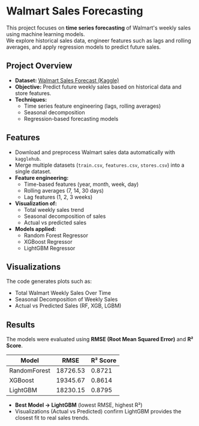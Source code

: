 # Walmart Sales Forecasting

This project focuses on **time series forecasting** of Walmart's weekly sales using machine learning models.  
We explore historical sales data, engineer features such as lags and rolling averages, and apply regression models to predict future sales.



## Project Overview

- **Dataset:** [Walmart Sales Forecast (Kaggle)](https://www.kaggle.com/aslanahmedov/walmart-sales-forecast)  
- **Objective:** Predict future weekly sales based on historical data and store features.  
- **Techniques:**  
  - Time series feature engineering (lags, rolling averages)  
  - Seasonal decomposition  
  - Regression-based forecasting models  


## Features

- Download and preprocess Walmart sales data automatically with `kagglehub`.
- Merge multiple datasets (`train.csv`, `features.csv`, `stores.csv`) into a single dataset.
- **Feature engineering:**
  - Time-based features (year, month, week, day)  
  - Rolling averages (7, 14, 30 days)  
  - Lag features (1, 2, 3 weeks)
- **Visualization of:**
  - Total weekly sales trend  
  - Seasonal decomposition of sales  
  - Actual vs predicted sales  
- **Models applied:**
  - Random Forest Regressor  
  - XGBoost Regressor
  - LightGBM Regressor

## Visualizations

The code generates plots such as:

- Total Walmart Weekly Sales Over Time  
- Seasonal Decomposition of Weekly Sales  
- Actual vs Predicted Sales (RF, XGB, LGBM)

 
## Results

The models were evaluated using **RMSE (Root Mean Squared Error)** and **R² Score**.  

| Model         | RMSE      | R² Score |
|---------------|-----------|----------|
| RandomForest  | 18726.53  | 0.8721   |
| XGBoost       | 19345.67  | 0.8614   |
| LightGBM      | 18230.15  | 0.8795   |

- **Best Model → LightGBM** (lowest RMSE, highest R²)  
- Visualizations (Actual vs Predicted) confirm LightGBM provides the closest fit to real sales trends.
